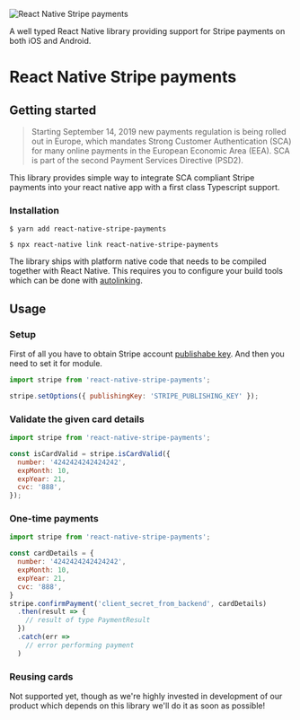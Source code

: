 ![React Native Stripe payments](https://raw.githubusercontent.com/Fitpassu/react-native-stripe-payments/master/react-native-stripe-payments.png)

A well typed React Native library providing support for Stripe payments on both iOS and Android.

# React Native Stripe payments

## Getting started

> Starting September 14, 2019 new payments regulation is being rolled out in Europe, which mandates Strong Customer Authentication (SCA) for many online payments in the European Economic Area (EEA). SCA is part of the second Payment Services Directive (PSD2).

This library provides simple way to integrate SCA compliant Stripe payments into your react native app with a first class Typescript support.

### Installation

`$ yarn add react-native-stripe-payments`

`$ npx react-native link react-native-stripe-payments`

The library ships with platform native code that needs to be compiled together with React Native. This requires you to configure your build tools which can be done with [autolinking](https://github.com/react-native-community/cli/blob/master/docs/autolinking.md).

## Usage

### Setup

First of all you have to obtain Stripe account [publishabe key](https://stripe.com/docs/keys). And then you need to set it for module.

```javascript
import stripe from 'react-native-stripe-payments';

stripe.setOptions({ publishingKey: 'STRIPE_PUBLISHING_KEY' });
```

### Validate the given card details

```javascript
import stripe from 'react-native-stripe-payments';

const isCardValid = stripe.isCardValid({
  number: '4242424242424242',
  expMonth: 10,
  expYear: 21,
  cvc: '888',
});
```

### One-time payments

```javascript
import stripe from 'react-native-stripe-payments';

const cardDetails = {
  number: '4242424242424242',
  expMonth: 10,
  expYear: 21,
  cvc: '888',
}
stripe.confirmPayment('client_secret_from_backend', cardDetails)
  .then(result => {
    // result of type PaymentResult
  })
  .catch(err =>
    // error performing payment
  )
```

### Reusing cards

Not supported yet, though as we're highly invested in development of our product which depends on this library we'll do it as soon as possible!
